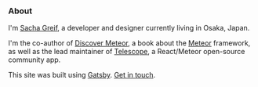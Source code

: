 ### About

I'm [Sacha Greif](http://twitter.com/SachaGreif), a developer and designer currently living in Osaka, Japan. 

I'm the co-author of [Discover Meteor](http://discovermeteor.com), a book about the [Meteor](http://meteor.com) framework, as well as the lead maintainer of [Telescope](http://telescopeapp.org), a React/Meteor open-source community app.

This site was built using [Gatsby](https://github.com/gatsbyjs/gatsby). [Get in touch](http://sachagreif.com/contact).